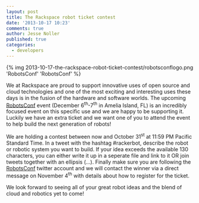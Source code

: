 ```yaml
---
layout: post
title: The Rackspace robot ticket contest
date: '2013-10-17 10:23'
comments: true
author: Jesse Noller
published: true
categories:
  - developers
---
```


{% img 2013-10-17-the-rackspace-robot-ticket-contest/robotsconflogo.png 'RobotsConf' 'RobotsConf' %}

We at Rackspace are proud to support innovative uses of open source and cloud
technologies  and one of the most exciting and interesting uses these days
is in the fusion  of the hardware and software worlds. The upcoming
[RobotsConf](https://robotsconf.com) event (December 6<sup>th</sup>-7<sup>th</sup>
in Amelia Island, FL) is an incredibly focused event on this specific use and we
are happy to be supporting it. Luckily we have an extra ticket and we want one
of you to attend the event to help build the next generation of robots!

<!-- more -->

We are holding a contest between now and October 31<sup>st</sup> at 11:59 PM
Pacific Standard Time. In a tweet with the hashtag #rackerbot, describe the
robot or robotic system you want to build. If your idea exceeds the available
130 characters, you can either write it up in a seperate file and link to it
OR join tweets together with an ellipsis (...). Finally make sure you are
following the [RobotsConf](https://twitter.com/robotsconf) twitter account and
we will contact the winner via a direct message on November 4<sup>th</sup> with
details about how to register for the ticket.

We look forward to seeing all of your great robot ideas and the blend of cloud
and robotics yet to come!
